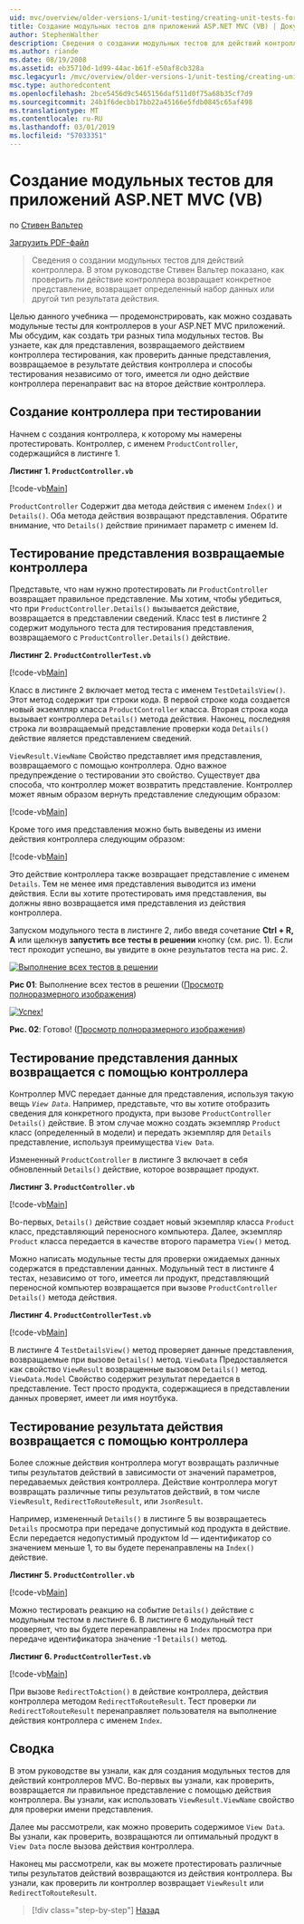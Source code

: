 ```yaml
---
uid: mvc/overview/older-versions-1/unit-testing/creating-unit-tests-for-asp-net-mvc-applications-vb
title: Создание модульных тестов для приложений ASP.NET MVC (VB) | Документация Майкрософт
author: StephenWalther
description: Сведения о создании модульных тестов для действий контроллера. Стивен Вальтер в этом руководстве показано, как протестировать действия контроллера возвращает parti ли...
ms.author: riande
ms.date: 08/19/2008
ms.assetid: eb35710d-1d99-44ac-b61f-e50af8cb328a
msc.legacyurl: /mvc/overview/older-versions-1/unit-testing/creating-unit-tests-for-asp-net-mvc-applications-vb
msc.type: authoredcontent
ms.openlocfilehash: 2bce5456d9c5465156daf511d0f75a68b35cf7d9
ms.sourcegitcommit: 24b1f6decbb17bb22a45166e5fdb0845c65af498
ms.translationtype: MT
ms.contentlocale: ru-RU
ms.lasthandoff: 03/01/2019
ms.locfileid: "57033351"
---
```

<a name="creating-unit-tests-for-aspnet-mvc-applications-vb"></a>Создание модульных тестов для приложений ASP.NET MVC (VB)
====================
по [Стивен Вальтер](https://github.com/StephenWalther)

[Загрузить PDF-файл](http://download.microsoft.com/download/8/4/8/84843d8d-1575-426c-bcb5-9d0c42e51416/ASPNET_MVC_Tutorial_07_VB.pdf)

> Сведения о создании модульных тестов для действий контроллера. В этом руководстве Стивен Вальтер показано, как проверить ли действие контроллера возвращает конкретное представление, возвращает определенный набор данных или другой тип результата действия.


Целью данного учебника — продемонстрировать, как можно создавать модульные тесты для контроллеров в your ASP.NET MVC приложений. Мы обсудим, как создать три разных типа модульных тестов. Вы узнаете, как для представления, возвращаемого действием контроллера тестирования, как проверить данные представления, возвращаемое в результате действия контроллера и способы тестирования независимо от того, имеется ли одно действие контроллера перенаправит вас на второе действие контроллера.

## <a name="creating-the-controller-under-test"></a>Создание контроллера при тестировании

Начнем с создания контроллера, к которому мы намерены протестировать. Контроллер, с именем `ProductController`, содержащийся в листинге 1.

**Листинг 1. `ProductController.vb`**

[!code-vb[Main](creating-unit-tests-for-asp-net-mvc-applications-vb/samples/sample1.vb)]

`ProductController` Содержит два метода действия с именем `Index()` и `Details()`. Оба метода действия возвращают представления. Обратите внимание, что `Details()` действие принимает параметр с именем Id.

## <a name="testing-the-view-returned-by-a-controller"></a>Тестирование представления возвращаемые контроллера

Представьте, что нам нужно протестировать ли `ProductController` возвращает правильное представление. Мы хотим, чтобы убедиться, что при `ProductController.Details()` вызывается действие, возвращается в представлении сведений. Класс test в листинге 2 содержит модульного теста для тестирования представления, возвращаемого с `ProductController.Details()` действие.

**Листинг 2. `ProductControllerTest.vb`**

[!code-vb[Main](creating-unit-tests-for-asp-net-mvc-applications-vb/samples/sample2.vb)]

Класс в листинге 2 включает метод теста с именем `TestDetailsView()`. Этот метод содержит три строки кода. В первой строке кода создается новый экземпляр класса `ProductController` класса. Вторая строка кода вызывает контроллера `Details()` метода действия. Наконец, последняя строка ли возвращаемый представление проверки кода `Details()` действие является представлением сведений.

`ViewResult.ViewName` Свойство представляет имя представления, возвращаемого с помощью контроллера. Одно важное предупреждение о тестировании это свойство. Существует два способа, что контроллер может возвратить представление. Контроллер может явным образом вернуть представление следующим образом:

[!code-vb[Main](creating-unit-tests-for-asp-net-mvc-applications-vb/samples/sample3.vb)]

Кроме того имя представления можно быть выведены из имени действия контроллера следующим образом:

[!code-vb[Main](creating-unit-tests-for-asp-net-mvc-applications-vb/samples/sample4.vb)]

Это действие контроллера также возвращает представление с именем `Details`. Тем не менее имя представления выводится из имени действия. Если вы хотите протестировать имя представления, вы должны явно возвращается имя представления из действия контроллера.

Запуском модульного теста в листинге 2, либо введя сочетание **Ctrl + R, A** или щелкнув **запустить все тесты в решении** кнопку (см. рис. 1). Если тест проходит успешно, вы увидите в окне результатов теста на рис. 2.


[![Выполнение всех тестов в решении](creating-unit-tests-for-asp-net-mvc-applications-vb/_static/image2.png)](creating-unit-tests-for-asp-net-mvc-applications-vb/_static/image1.png)

**Рис 01**: Выполнение всех тестов в решении ([Просмотр полноразмерного изображения](creating-unit-tests-for-asp-net-mvc-applications-vb/_static/image3.png))


[![Успех!](creating-unit-tests-for-asp-net-mvc-applications-vb/_static/image5.png)](creating-unit-tests-for-asp-net-mvc-applications-vb/_static/image4.png)

**Рис. 02**: Готово! ([Просмотр полноразмерного изображения](creating-unit-tests-for-asp-net-mvc-applications-vb/_static/image6.png))


## <a name="testing-the-view-data-returned-by-a-controller"></a>Тестирование представления данных возвращается с помощью контроллера

Контроллер MVC передает данные для представления, используя такую вещь *`View Data`*. Например, представьте, что вы хотите отобразить сведения для конкретного продукта, при вызове `ProductController Details()` действие. В этом случае можно создать экземпляр `Product` класс (определенный в модели) и передать экземпляр для `Details` представление, используя преимущества `View Data`.

Измененный `ProductController` в листинге 3 включает в себя обновленный `Details()` действие, которое возвращает продукт.

**Листинг 3. `ProductController.vb`**

[!code-vb[Main](creating-unit-tests-for-asp-net-mvc-applications-vb/samples/sample5.vb)]

Во-первых, `Details()` действие создает новый экземпляр класса `Product` класс, представляющий переносного компьютера. Далее, экземпляр `Product` класса передается в качестве второго параметра `View()` метод.

Можно написать модульные тесты для проверки ожидаемых данных содержатся в представлении данных. Модульный тест в листинге 4 тестах, независимо от того, имеется ли продукт, представляющий переносной компьютер возвращается при вызове `ProductController Details()` метода действия.

**Листинг 4. `ProductControllerTest.vb`**

[!code-vb[Main](creating-unit-tests-for-asp-net-mvc-applications-vb/samples/sample6.vb)]

В листинге 4 `TestDetailsView()` метод проверяет данные представления, возвращаемые при вызове `Details()` метод. `ViewData` Предоставляется как свойство `ViewResult` возвращенные вызовом `Details()` метод. `ViewData.Model` Свойство содержит результат передается в представление. Тест просто продукта, содержащиеся в представлении данных проверяет, имеет ли имя ноутбука.

## <a name="testing-the-action-result-returned-by-a-controller"></a>Тестирование результата действия возвращается с помощью контроллера

Более сложные действия контроллера могут возвращать различные типы результатов действий в зависимости от значений параметров, передаваемых действия контроллера. Действие контроллера могут возвращать различные типы результатов действий, в том числе `ViewResult`, `RedirectToRouteResult`, или `JsonResult`.

Например, измененный `Details()` в листинге 5 вы возвращаетесь `Details` просмотра при передаче допустимый код продукта в действие. Если передается недопустимый продуктом Id — идентификатор со значением меньше 1, то вы будете перенаправлены на `Index()` действие.

**Листинг 5. `ProductController.vb`**

[!code-vb[Main](creating-unit-tests-for-asp-net-mvc-applications-vb/samples/sample7.vb)]

Можно тестировать реакцию на событие `Details()` действие с модульным тестом в листинге 6. В листинге 6 модульный тест проверяет, что вы будете перенаправлены на `Index` просмотра при передаче идентификатора значение -1 `Details()` метод.

**Листинг 6. `ProductControllerTest.vb`**

[!code-vb[Main](creating-unit-tests-for-asp-net-mvc-applications-vb/samples/sample8.vb)]

При вызове `RedirectToAction()` в действие контроллера, действия контроллера методом `RedirectToRouteResult`. Тест проверки ли `RedirectToRouteResult` перенаправляет пользователя на выполнение действия контроллера с именем `Index`.

## <a name="summary"></a>Сводка

В этом руководстве вы узнали, как для создания модульных тестов для действий контроллеров MVC. Во-первых вы узнали, как проверить, возвращается ли правильное представление с помощью действия контроллера. Вы узнали, как использовать `ViewResult.ViewName` свойство для проверки имени представления.

Далее мы рассмотрели, как можно проверить содержимое `View Data`. Вы узнали, как проверить, возвращаются ли оптимальный продукт в `View Data` после вызова действия контроллера.

Наконец мы рассмотрели, как вы можете протестировать различные типы результатов действий возвращаются из действия контроллера. Вы узнали, как проверить ли контроллер возвращает `ViewResult` или `RedirectToRouteResult`.

> [!div class="step-by-step"]
> [Назад](creating-unit-tests-for-asp-net-mvc-applications-cs.md)
